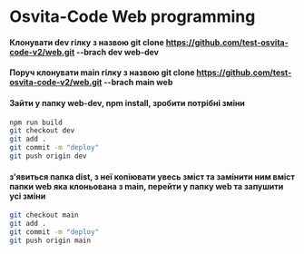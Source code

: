 # Osvita-Code Web programming

#### Клонувати dev гілку з назвою git clone https://github.com/test-osvita-code-v2/web.git --brach dev web-dev
#### Поруч клонувати main гілку з назвою git clone https://github.com/test-osvita-code-v2/web.git --brach main web

#### Зайти у папку web-dev, npm install, зробити потрібні зміни
```bash
npm run build
git checkout dev
git add .
git commit -m "deploy"
git push origin dev
```

#### з'явиться папка dist, з неї копіювати увесь зміст та замінити ним вміст папки web яка клоньована з main, перейти у папку web та запушити усі зміни 
```bash
git checkout main
git add .
git commit -m "deploy"
git push origin main
```




